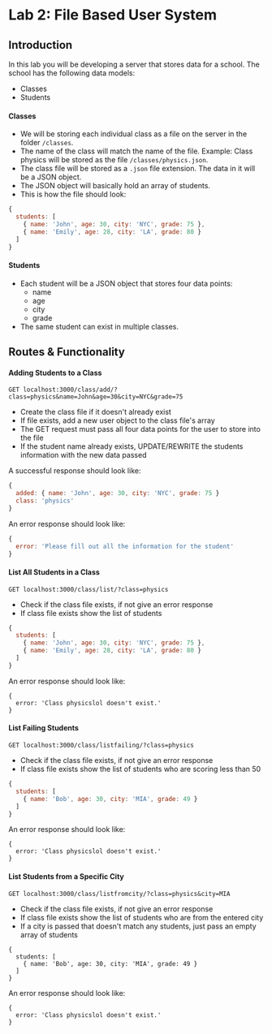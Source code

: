 # Lab 2: File Based User System

## Introduction

In this lab you will be developing a server that stores data for a school. The school has the following data models:
- Classes
- Students

#### Classes
- We will be storing each individual class as a file on the server in the folder `/classes`. 
- The name of the class will match the name of the file. Example: Class physics will be stored as the file `/classes/physics.json`.
- The class file will be stored as a `.json` file extension. The data in it will be a JSON object.
- The JSON object will basically hold an array of students.
- This is how the file should look:

```javascript
{
  students: [
    { name: 'John', age: 30, city: 'NYC', grade: 75 },
    { name: 'Emily', age: 28, city: 'LA', grade: 80 }
  ]
}
```

#### Students
- Each student will be a JSON object that stores four data points:
  - name
  - age
  - city
  - grade
- The same student can exist in multiple classes.

## Routes & Functionality

#### Adding Students to a Class
```
GET localhost:3000/class/add/?class=physics&name=John&age=30&city=NYC&grade=75
```
- Create the class file if it doesn't already exist
- If file exists, add a new user object to the class file's array
- The GET request must pass all four data points for the user to store into the file
- If the student name already exists, UPDATE/REWRITE the students information with the new data passed

A successful response should look like:

```javascript
{ 
  added: { name: 'John', age: 30, city: 'NYC', grade: 75 }
  class: 'physics'
}
```

An error response should look like:
```javascript
{ 
  error: 'Please fill out all the information for the student'
}
```

#### List All Students in a Class

```
GET localhost:3000/class/list/?class=physics
```
- Check if the class file exists, if not give an error response
- If class file exists show the list of students

```javascript
{
  students: [
    { name: 'John', age: 30, city: 'NYC', grade: 75 },
    { name: 'Emily', age: 28, city: 'LA', grade: 80 }
  ]
}
```

An error response should look like:
```
{ 
  error: 'Class physicslol doesn't exist.'
}
```

#### List Failing Students

```
GET localhost:3000/class/listfailing/?class=physics
```
- Check if the class file exists, if not give an error response
- If class file exists show the list of students who are scoring less than 50

```javascript
{
  students: [
    { name: 'Bob', age: 30, city: 'MIA', grade: 49 }
  ]
}
```

An error response should look like:
```
{ 
  error: 'Class physicslol doesn't exist.'
}
```

#### List Students from a Specific City

```
GET localhost:3000/class/listfromcity/?class=physics&city=MIA
```
- Check if the class file exists, if not give an error response
- If class file exists show the list of students who are from the entered city
- If a city is passed that doesn't match any students, just pass an empty array of students

```
{
  students: [
    { name: 'Bob', age: 30, city: 'MIA', grade: 49 }
  ]
}
```

An error response should look like:
```
{ 
  error: 'Class physicslol doesn't exist.'
}
```
